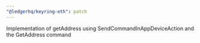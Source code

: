 ```yaml
---
"@ledgerhq/keyring-eth": patch
---
```


Implementation of getAddress using SendCommandInAppDeviceAction and the GetAddress command
